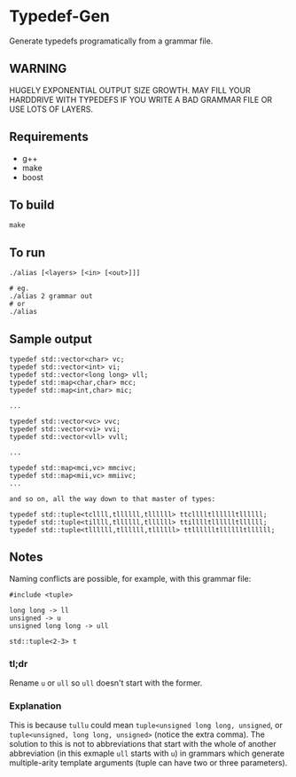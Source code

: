 # Typedef-Gen

Generate typedefs programatically from a grammar file.

## WARNING

HUGELY EXPONENTIAL OUTPUT SIZE GROWTH. MAY FILL YOUR HARDDRIVE WITH TYPEDEFS IF
YOU WRITE A BAD GRAMMAR FILE OR USE LOTS OF LAYERS.

## Requirements

* g++
* make
* boost

## To build

```
make
```

## To run

```
./alias [<layers> [<in> [<out>]]]

# eg.
./alias 2 grammar out
# or
./alias
```

## Sample output

```
typedef std::vector<char> vc;
typedef std::vector<int> vi;
typedef std::vector<long long> vll;
typedef std::map<char,char> mcc;
typedef std::map<int,char> mic;

...

typedef std::vector<vc> vvc;
typedef std::vector<vi> vvi;
typedef std::vector<vll> vvll;

...

typedef std::map<mci,vc> mmcivc;
typedef std::map<mii,vc> mmiivc;
...

and so on, all the way down to that master of types:

typedef std::tuple<tcllll,tllllll,tllllll> ttclllltlllllltllllll;
typedef std::tuple<tillll,tllllll,tllllll> ttilllltlllllltllllll;
typedef std::tuple<tllllll,tllllll,tllllll> ttlllllltlllllltllllll;
```

## Notes

Naming conflicts are possible, for example, with this grammar file:

```
#include <tuple>

long long -> ll
unsigned -> u
unsigned long long -> ull

std::tuple<2-3> t
```

### tl;dr

Rename `u` or `ull` so `ull` doesn't start with the former.

### Explanation

This is because `tullu` could mean `tuple<unsigned long long, unsigned`, or
`tuple<unsigned, long long, unsigned>` (notice the extra comma). The solution to
this is not to abbreviations that start with the whole of another abbreviation
(in this exmaple `ull` starts with `u`) in grammars which generate
multiple-arity template arguments (tuple can have two or three parameters).
